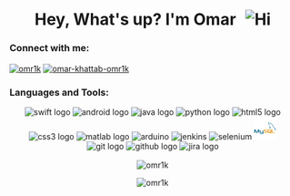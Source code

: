 <h1 style="text-align: center;margin-bottom: 5px;">Hey, What's up? I'm Omar <img src="https://raw.githubusercontent.com/iampavangandhi/iampavangandhi/master/gifs/Hi.gif" alt="Hi" style="width: 30px;margin-left: 10px;"></h1>

<h3 align="left">Connect with me:</h3>
<p align="left">
<a href="https://twitter.com/omr1k" target="blank"><img align="center" src="https://raw.githubusercontent.com/rahuldkjain/github-profile-readme-generator/master/src/images/icons/Social/twitter.svg" alt="omr1k" height="30" width="40" /></a>
<a href="https://linkedin.com/in/omar-khattab-omr1k" target="blank"><img align="center" src="https://raw.githubusercontent.com/rahuldkjain/github-profile-readme-generator/master/src/images/icons/Social/linked-in-alt.svg" alt="omar-khattab-omr1k" height="30" width="40" /></a>
</p>

<h3 align="left">Languages and Tools:</h3>
<div align="center">
    <img src="https://cdn.jsdelivr.net/gh/devicons/devicon/icons/swift/swift-original.svg" height="40" width="52" alt="swift logo"  />
    <img src="https://cdn.jsdelivr.net/gh/devicons/devicon/icons/android/android-original.svg" height="40" width="52" alt="android logo"  />
    <img src="https://cdn.jsdelivr.net/gh/devicons/devicon/icons/java/java-original.svg" height="40" width="52" alt="java logo"  />
    <img src="https://cdn.jsdelivr.net/gh/devicons/devicon/icons/python/python-original.svg" height="40" width="52" alt="python logo"  />
    <img src="https://cdn.jsdelivr.net/gh/devicons/devicon/icons/html5/html5-original.svg" height="40" width="52" alt="html5 logo"  />
    <img src="https://cdn.jsdelivr.net/gh/devicons/devicon/icons/css3/css3-original.svg" height="40" width="52" alt="css3 logo"  />
    <img src="https://cdn.jsdelivr.net/gh/devicons/devicon/icons/matlab/matlab-original.svg" height="40" width="52" alt="matlab logo"  />
    <img src="https://cdn.worldvectorlogo.com/logos/arduino-1.svg" alt="arduino" width="40" height="40" />
    <img src="https://www.vectorlogo.zone/logos/jenkins/jenkins-icon.svg" alt="jenkins" width="40" height="40" />
    <img src="https://raw.githubusercontent.com/detain/svg-logos/780f25886640cef088af994181646db2f6b1a3f8/svg/selenium-logo.svg" alt="selenium" width="40" height="40" />
    <img src="https://raw.githubusercontent.com/devicons/devicon/master/icons/mysql/mysql-original-wordmark.svg" alt="mysql" width="40" height="40" />
    <img src="https://cdn.jsdelivr.net/gh/devicons/devicon/icons/git/git-original.svg" height="40" width="52" alt="git logo"  />
    <img src="https://cdn.jsdelivr.net/gh/devicons/devicon/icons/github/github-original.svg" height="40" width="52" alt="github logo"  />
    <img src="https://cdn.jsdelivr.net/gh/devicons/devicon/icons/jira/jira-original.svg" height="40" width="52" alt="jira logo"  />
  </div>
</p>

<div align="center" >
<p><img align="center" src="https://github-readme-streak-stats.herokuapp.com/?user=omr1k&" alt="omr1k" /></p>
</div>

<p align="center"> <img src="https://komarev.com/ghpvc/?username=omr1k&label=Profile%20views&color=0e75b6&style=flat" alt="omr1k" /> </p>

